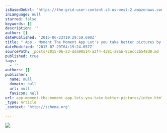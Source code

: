 ```yaml
---
isBasedOnUrl: 'https://the-grid-user-content.s3-us-west-2.amazonaws.com/d96dafb4-6757-44cb-925a-2d5ccc85f103.jpg'
inLanguage: null
starred: false
keywords: []
description: ''
author: []
datePublished: '2015-06-23T19:29:59.698Z'
title: " App - Moment The Moment App Let's you take better pictures by allowing you to accurately control light and focus. Because no filter can correct a bad photo."
dateModified: '2015-07-29T04:19:24.657Z'
sourcePath: _posts/2015-06-23-dda90514-a3f4-4381-a8ab-8cecc2b548d0.md
published: true
tags:
  - ''
authors: []
publisher:
  name: null
  domain: null
  url: null
  favicon: null
url: app-moment-the-moment-app-lets-you-take-better-pictures/index.html
_type: Article
_context: 'http://schema.org'

---
```

![](https://the-grid-user-content.s3-us-west-2.amazonaws.com/d96dafb4-6757-44cb-925a-2d5ccc85f103.jpg)
